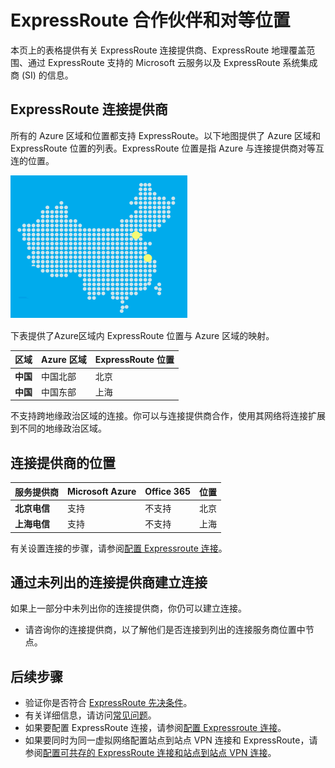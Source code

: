 <properties
   pageTitle="ExpressRoute 位置"
   description="本页详细说明了服务的上市区域，以及如何连接到 Azure 区域。"
   services="expressroute"
   documentationCenter="na"
   authors="cherylmc"
   manager="carolz"
   editor="tysonn" />
<tags 
   ms.service="expressroute"
   ms.date="08/06/2015"
   wacn.date="11/02/2015" />

# ExpressRoute 合作伙伴和对等位置
本页上的表格提供有关 ExpressRoute 连接提供商、ExpressRoute 地理覆盖范围、通过 ExpressRoute 支持的 Microsoft 云服务以及 ExpressRoute 系统集成商 (SI) 的信息。

## ExpressRoute 连接提供商
所有的 Azure 区域和位置都支持 ExpressRoute。以下地图提供了 Azure 区域和 ExpressRoute 位置的列表。ExpressRoute 位置是指 Azure 与连接提供商对等互连的位置。
 
![](./media/expressroute-locations/expressroute-locations-map.png)

下表提供了Azure区域内 ExpressRoute 位置与 Azure 区域的映射。

|**区域**|**Azure 区域**|**ExpressRoute 位置**|
|---|---|---|
|**中国**|中国北部|北京|
|**中国**|中国东部|上海|

不支持跨地缘政治区域的连接。你可以与连接提供商合作，使用其网络将连接扩展到不同的地缘政治区域。


## 连接提供商的位置

| **服务提供商** |**Microsoft Azure** | **Office 365** | **位置** |
|-----------------------|--------------------|----------------|---------------|
| **北京电信** | 支持 | 不支持 | 北京 |
| **上海电信** | 支持 | 不支持 | 上海 |

有关设置连接的步骤，请参阅[配置 Expressroute 连接](/documentation/articles/expressroute-configuring-exps)。

## 通过未列出的连接提供商建立连接 

如果上一部分中未列出你的连接提供商，你仍可以建立连接。

- 请咨询你的连接提供商，以了解他们是否连接到列出的连接服务商位置中节点。

## 后续步骤
- 验证你是否符合 [ExpressRoute 先决条件](/documentation/articles/expressroute-prerequisites)。
- 有关详细信息，请访问[常见问题](/documentation/articles/expressroute-faqs)。
- 如果要配置 ExpressRoute 连接，请参阅[配置 Expressroute 连接](/documentation/articles/expressroute-configuring-exps)。
- 如果要同时为同一虚拟网络配置站点到站点 VPN 连接和 ExpressRoute，请参阅[配置可共存的 ExpressRoute 连接和站点到站点 VPN 连接](/documentation/articles/expressroute-coexist)。
 

<!---HONumber=69-->